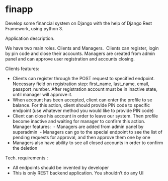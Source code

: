 # finapp

Develop some financial system on Django with the help of Django Rest Framework,
using python 3.

Application description.

We have two main roles. Clients and Managers.  Clients can register, login by pin
code and close their accounts. Managers are created from admin panel and can
approve user registration and accounts closing.

Clients features: 
- Clients can register through the POST request to specified
endpoint. Necessary field on registration step: first_name, last_name, email,
passport_number. After registration account must be in inactive state, until
manager will approve it.
- When account has been accepted, client can enter the profile to se balance.
For this action, client should provide PIN code to specific endpoint (use
whatever method you would like to provide PIN code)
- Client can close his account in order to leave our system. Then profile
become inactive and waiting for manager to confirm this action.
  
Manager features:
 - Managers are added from admin panel by superadmin
 - Managers can go to the special endpoint to see the list of pending
requests for approval, and then approve them one by one 
- Managers also have ability to see all closed accounts in order to
confirm the deletion 

Tech. requirements :
- All endpoints should be invented by developer 
- This is only REST backend application. You shouldn’t do any UI
